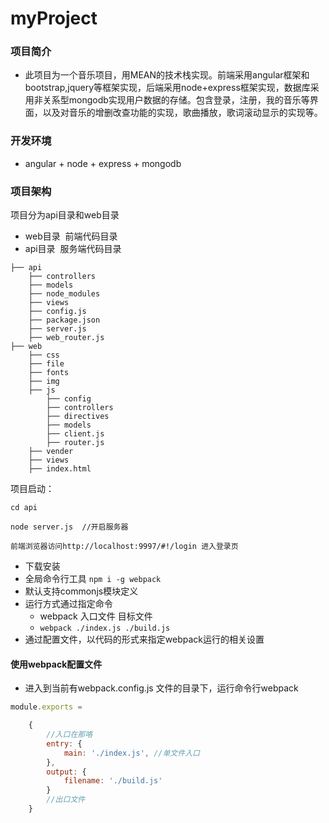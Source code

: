 # myProject
### 项目简介
* 此项目为一个音乐项目，用MEAN的技术栈实现。前端采用angular框架和bootstrap,jquery等框架实现，后端采用node+express框架实现，数据库采用非关系型mongodb实现用户数据的存储。包含登录，注册，我的音乐等界面，以及对音乐的增删改查功能的实现，歌曲播放，歌词滚动显示的实现等。

### 开发环境
* angular + node + express + mongodb

### 项目架构
项目分为api目录和web目录
* web目录  前端代码目录
* api目录  服务端代码目录
```
├── api 
    ├── controllers
    ├── models
    ├── node_modules
    ├── views
    ├── config.js
    ├── package.json
    ├── server.js
    ├── web_router.js
├── web 
    ├── css
    ├── file
    ├── fonts
    ├── img
    ├── js
        ├── config
        ├── controllers
        ├── directives
        ├── models
        ├── client.js
        ├── router.js
    ├── vender
    ├── views
    ├── index.html
```

项目启动：
```
cd api
```
```
node server.js  //开启服务器
```
```
前端浏览器访问http://localhost:9997/#!/login 进入登录页
```
* 下载安装
* 全局命令行工具 `npm i -g webpack`
* 默认支持commonjs模块定义
* 运行方式通过指定命令
    - webpack 入口文件 目标文件
    - `webpack ./index.js ./build.js`
* 通过配置文件，以代码的形式来指定webpack运行的相关设置

#### 使用webpack配置文件
* 进入到当前有webpack.config.js 文件的目录下，运行命令行webpack

```javascript
module.exports =

    {
        //入口在那咯
        entry: {
            main: './index.js', //单文件入口
        },
        output: {
            filename: './build.js'
        }
        //出口文件
    }


```
